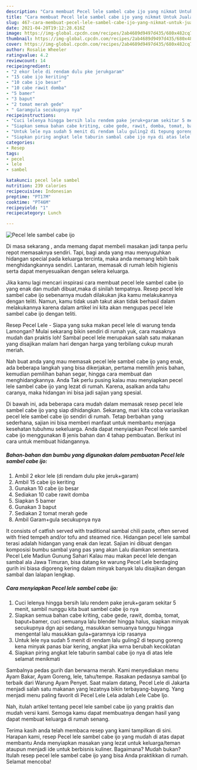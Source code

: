 ```yaml
---
description: "Cara membuat Pecel lele sambel cabe ijo yang nikmat Untuk Jualan"
title: "Cara membuat Pecel lele sambel cabe ijo yang nikmat Untuk Jualan"
slug: 467-cara-membuat-pecel-lele-sambel-cabe-ijo-yang-nikmat-untuk-jualan
date: 2021-04-20T19:12:28.616Z
image: https://img-global.cpcdn.com/recipes/2ab4689d9497d435/680x482cq70/pecel-lele-sambel-cabe-ijo-foto-resep-utama.jpg
thumbnail: https://img-global.cpcdn.com/recipes/2ab4689d9497d435/680x482cq70/pecel-lele-sambel-cabe-ijo-foto-resep-utama.jpg
cover: https://img-global.cpcdn.com/recipes/2ab4689d9497d435/680x482cq70/pecel-lele-sambel-cabe-ijo-foto-resep-utama.jpg
author: Rosalie Wheeler
ratingvalue: 4.2
reviewcount: 14
recipeingredient:
- "2 ekor lele di rendam dulu pke jerukgaram"
- "15 cabe ijo keriting"
- "10 cabe ijo besar"
- "10 cabe rawit domba"
- "5 bamer"
- "3 baput"
- "2 tomat merah gede"
- " Garamgula secukupnya nya"
recipeinstructions:
- "Cuci lelenya hingga bersih lalu rendem pake jeruk+garam sekitar 5 menit, sambil nunggu kita buat sambel cabe ijo nya"
- "Siapkan semua bahan cabe kriting, cabe gede, rawit, domba, tomat, baput+bamer, cuci semuanya lalu blender hingga halus, siapkan minyak secukupnya dgn api sedang, masukkan semuanya tunggu hingga mengental lalu masukkan gula+garamnya icip rasanya"
- "Untuk lele nya sudah 5 menit di rendam lalu guling2 di tepung goreng kena minyak panas biar kering, angkat jika wrna berubah kecoklatan"
- "Siapkan piring angkat lele taburin sambal cabe ijo nya di atas lele selamat menikmati"
categories:
- Resep
tags:
- pecel
- lele
- sambel

katakunci: pecel lele sambel 
nutrition: 239 calories
recipecuisine: Indonesian
preptime: "PT17M"
cooktime: "PT46M"
recipeyield: "1"
recipecategory: Lunch

---
```



![Pecel lele sambel cabe ijo](https://img-global.cpcdn.com/recipes/2ab4689d9497d435/680x482cq70/pecel-lele-sambel-cabe-ijo-foto-resep-utama.jpg)

Di masa  sekarang , anda memang dapat membeli masakan jadi tanpa perlu repot memasaknya sendiri. Tapi, bagi anda yang mau menyuguhkan hidangan special pada keluarga tercinta, maka anda memang lebih baik menghidangkannya sendiri. Lantaran, memasak di rumah lebih higienis serta dapat menyesuaikan dengan selera keluarga.

Jika kamu lagi mencari inspirasi cara membuat pecel lele sambel cabe ijo yang enak dan mudah dibuat,maka di sinilah tempatnya. Resep pecel lele sambel cabe ijo  sebenarnya mudah dilakukan jika kamu melakukannya dengan teliti. Namun, kamu tidak usah takut akan tidak berhasil dalam melakukannya 
karena dalam artikel ini kita akan mengupas pecel lele sambel cabe ijo dengan teliti.  

Resep Pecel Lele - Siapa yang suka makan pecel lele di warung tenda Lamongan? Mulai sekarang bikin sendiri di rumah yuk, cara masaknya mudah dan praktis loh! Sambal pecel lele merupakan salah satu makanan yang disajikan malam hari dengan harga yang terbilang cukup murah meriah.

Nah buat anda yang mau memasak pecel lele sambel cabe ijo yang enak, ada beberapa langkah yang bisa dikerjakan, pertama memilih jenis bahan, kemudian pemilihan bahan segar, hingga cara membuat dan menghidangkannya. Anda Tak perlu pusing kalau mau menyiapkan pecel lele sambel cabe ijo yang lezat di rumah. Karena, asalkan anda  tahu caranya, maka hidangan ini bisa jadi sajian yang spesial.

Di bawah ini, ada beberapa cara mudah dalam memasak resep pecel lele sambel cabe ijo yang siap dihidangkan. Sekarang, mari kita coba variasikan pecel lele sambel cabe ijo sendiri di rumah. Tetap berbahan yang sederhana, sajian ini bisa memberi manfaat untuk membantu menjaga kesehatan tubuhmu sekeluarga. Anda dapat menyiapkan Pecel lele sambel cabe ijo menggunakan 8 jenis bahan dan 4 tahap pembuatan. Berikut ini cara untuk membuat hidangannya.

<!--inarticleads1-->

##### Bahan-bahan dan bumbu yang digunakan dalam pembuatan Pecel lele sambel cabe ijo:

1. Ambil 2 ekor lele (di rendam dulu pke jeruk+garam)
1. Ambil 15 cabe ijo keriting
1. Gunakan 10 cabe ijo besar
1. Sediakan 10 cabe rawit domba
1. Siapkan 5 bamer
1. Gunakan 3 baput
1. Sediakan 2 tomat merah gede
1. Ambil  Garam+gula secukupnya nya


It consists of catfish served with traditional sambal chili paste, often served with fried tempeh and/or tofu and steamed rice. Hidangan pecel lele sambal terasi adalah hidangan yang enak dan lezat. Sajian ini dibuat dengan komposisi bumbu sambal yang pas yang akan Lalu diamkan sementara. Pecel Lele Madiun Gunung Sahari Kalau mau makan pecel lele dengan sambal ala Jawa Timuran, bisa datang ke warung Pecel Lele berdaging gurih ini biasa digoreng kering dalam minyak banyak lalu disajikan dengan sambal dan lalapan lengkap. 

<!--inarticleads2-->

##### Cara menyiapkan Pecel lele sambel cabe ijo:

1. Cuci lelenya hingga bersih lalu rendem pake jeruk+garam sekitar 5 menit, sambil nunggu kita buat sambel cabe ijo nya
1. Siapkan semua bahan cabe kriting, cabe gede, rawit, domba, tomat, baput+bamer, cuci semuanya lalu blender hingga halus, siapkan minyak secukupnya dgn api sedang, masukkan semuanya tunggu hingga mengental lalu masukkan gula+garamnya icip rasanya
1. Untuk lele nya sudah 5 menit di rendam lalu guling2 di tepung goreng kena minyak panas biar kering, angkat jika wrna berubah kecoklatan
1. Siapkan piring angkat lele taburin sambal cabe ijo nya di atas lele selamat menikmati


Sambalnya pedas gurih dan berwarna merah. Kami menyediakan menu Ayam Bakar, Ayam Goreng, lele, tahu/tempe. Rasakan pedasnya sambal Ijo terbaik dari Warung Ayam Penyet. Saat malam datang, Pecel Lele di Jakarta menjadi salah satu makanan yang lezatnya bikin terbayang-bayang. Yang menjadi menu paling favorit di Pecel Lele Lela adalah Lele Cabe Ijo. 

Nah, itulah artikel tentang  pecel lele sambel cabe ijo  yang praktis dan mudah versi kami. Semoga kamu dapat membuatnya dengan hasil yang dapat membuat keluarga di rumah senang. 

Terima kasih anda telah membaca resep yang kami tampilkan di sini. Harapan kami, resep  Pecel lele sambel cabe ijo yang mudah di atas dapat membantu Anda menyiapkan masakan yang lezat untuk keluarga/teman ataupun menjadi ide untuk berbisnis kuliner. Bagaimana? Mudah bukan? Itulah resep pecel lele sambel cabe ijo yang bisa Anda praktikkan di rumah. Selamat mencoba!

